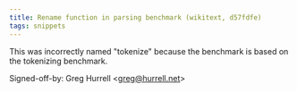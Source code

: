 ```yaml
---
title: Rename function in parsing benchmark (wikitext, d57fdfe)
tags: snippets
---
```


This was incorrectly named "tokenize" because the benchmark is based on the tokenizing benchmark.

Signed-off-by: Greg Hurrell &lt;greg@hurrell.net&gt;
